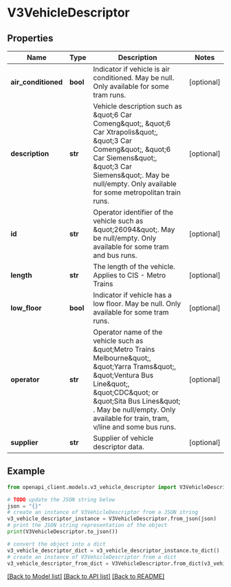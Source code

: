 # V3VehicleDescriptor


## Properties

Name | Type | Description | Notes
------------ | ------------- | ------------- | -------------
**air_conditioned** | **bool** | Indicator if vehicle is air conditioned. May be null. Only available for some tram runs. | [optional] 
**description** | **str** | Vehicle description such as \&quot;6 Car Comeng\&quot;, \&quot;6 Car Xtrapolis\&quot;, \&quot;3 Car Comeng\&quot;, \&quot;6 Car Siemens\&quot;, \&quot;3 Car Siemens\&quot;. May be null/empty.              Only available for some metropolitan train runs. | [optional] 
**id** | **str** | Operator identifier of the vehicle such as \&quot;26094\&quot;. May be null/empty. Only available for some tram and bus runs. | [optional] 
**length** | **str** | The length of the vehicle. Applies to CIS - Metro Trains | [optional] 
**low_floor** | **bool** | Indicator if vehicle has a low floor. May be null. Only available for some tram runs. | [optional] 
**operator** | **str** | Operator name of the vehicle such as \&quot;Metro Trains Melbourne\&quot;, \&quot;Yarra Trams\&quot;, \&quot;Ventura Bus Line\&quot;, \&quot;CDC\&quot; or \&quot;Sita Bus Lines\&quot; . May be null/empty.              Only available for train, tram, v/line and some bus runs. | [optional] 
**supplier** | **str** | Supplier of vehicle descriptor data. | [optional] 

## Example

```python
from openapi_client.models.v3_vehicle_descriptor import V3VehicleDescriptor

# TODO update the JSON string below
json = "{}"
# create an instance of V3VehicleDescriptor from a JSON string
v3_vehicle_descriptor_instance = V3VehicleDescriptor.from_json(json)
# print the JSON string representation of the object
print(V3VehicleDescriptor.to_json())

# convert the object into a dict
v3_vehicle_descriptor_dict = v3_vehicle_descriptor_instance.to_dict()
# create an instance of V3VehicleDescriptor from a dict
v3_vehicle_descriptor_from_dict = V3VehicleDescriptor.from_dict(v3_vehicle_descriptor_dict)
```
[[Back to Model list]](../README.md#documentation-for-models) [[Back to API list]](../README.md#documentation-for-api-endpoints) [[Back to README]](../README.md)


